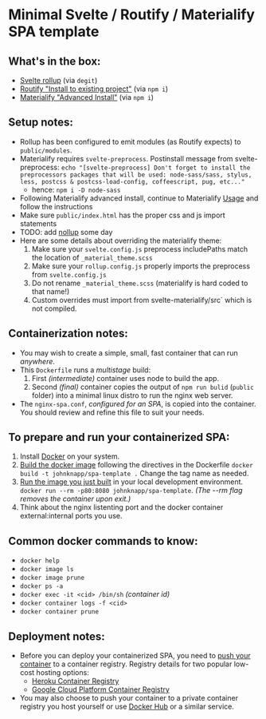# Minimal Svelte / Routify / Materialify SPA template

## What's in the box:

- [Svelte rollup](https://github.com/sveltejs/template) (via `degit`)
- [Routify "Install to existing project"](https://routify.dev/guide/installation/install-to-existing-project) (via `npm i`)
- [Materialify "Advanced Install"](https://svelte-materialify.vercel.app/getting-started/installation/) (via `npm i`)

## Setup notes:

- Rollup has been configured to emit modules (as Routify expects) to `public/modules`.
- Materialify requires `svelte-preprocess`. Postinstall message from svelte-preprocess: `echo "[svelte-preprocess] Don't forget to install the preprocessors packages that will be used: node-sass/sass, stylus, less, postcss & postcss-load-config, coffeescript, pug, etc..."`
  - hence: `npm i -D node-sass`
- Following Materialify advanced install, continue to Materialify [Usage](https://svelte-materialify.vercel.app/getting-started/usage/) and follow the instructions
- Make sure `public/index.html` has the proper css and js import statements
- TODO: add [nollup](https://github.com/PepsRyuu/nollup) some day
- Here are some details about overriding the materialify theme:
  1. Make sure your `svelte.config.js` preprocess includePaths match the location of `_material_theme.scss`
  1. Make sure your `rollup.config.js` properly imports the preprocess from `svelte.config.js`
  1. Do not rename `_material_theme.scss` (materialify is hard coded to that name!)
  1. Custom overrides must import from  svelte-materialify/src` which is not compiled.

## Containerization notes:

- You  may wish to create a simple, small, fast container that can run _anywhere_.
- This `Dockerfile` runs a _multistage_ build:
  1. First _(intermediate)_ container uses node to build the app.
  1. Second _(final)_ container copies the output of `npm run bulid` (`public` folder) into a minimal linux distro to run the nginx web server.
- The `nginx-spa.conf`, _configured for an SPA_, is copied into the container. You should review and refine this file to suit your needs.

## To prepare and run your containerized SPA:

1. Install [Docker](https://www.docker.com/) on your system.
1. [Build the docker image](https://docs.docker.com/engine/reference/commandline/build/) following the directives in the Dockerfile `docker build -t johnknapp/spa-template .` Change the tag name as needed.
1. [Run the image you just built](https://docs.docker.com/engine/reference/commandline/run/) in your local development environment. `docker run --rm -p80:8080 johnknapp/spa-template`. _(The --rm flag removes the container upon exit.)_
1. Think about the nginx listenting port and the docker container external:internal ports you use.

## Common docker commands to know:

- `docker help`
- `docker image ls`
- `docker image prune`
- `docker ps -a`
- `docker exec -it <cid> /bin/sh` _(container id)_
- `docker container logs -f <cid>`
- `docker container prune`

## Deployment notes:

- Before you can deploy your containerized SPA, you need to [push your container](https://docs.docker.com/engine/reference/commandline/push/) to a container registry. Registry details for two popular low-cost hosting options:
  - [Heroku Container Registry](https://devcenter.heroku.com/articles/container-registry-and-runtime)
  - [Google Cloud Platform Container Registry](https://cloud.google.com/container-registry)
- You may also choose to push your container to a private container registry you host yourself or use [Docker Hub](https://hub.docker.com/) or a similar service.